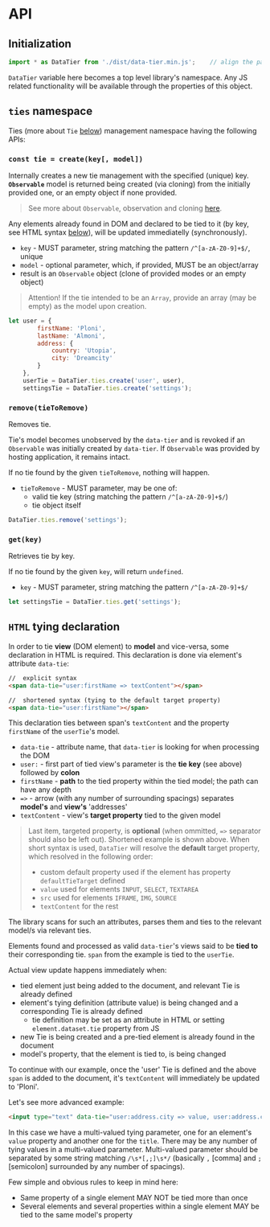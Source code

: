 # API

## Initialization
```javascript
import * as DataTier from './dist/data-tier.min.js';    // align the path with your folders structure
```
`DataTier` variable here becomes a top level library's namespace.
Any JS related functionality will be available through the properties of this object.

## `ties` namespace
Ties (more about `Tie` [below](#tie)) management namespace having the following APIs:
### `const tie = create(key[, model])`
Internally creates a new tie management with the specified (unique) key.
__`Observable`__ model is returned being created (via cloning) from the initially provided one, or an empty object if none provided.
> See more about `Observable`, observation and cloning [here](https://www.npmjs.com/package/object-observer).

Any elements already found in DOM and declared to be tied to it (by key, see HTML syntax [below](#html-tying-declaration)), will be updated immediatelly (synchronously).

* `key` - MUST parameter, string matching the pattern `/^[a-zA-Z0-9]+$/`, unique
* `model` - optional parameter, which, if provided, MUST be an object/array
* result is an `Observable` object (clone of provided modes or an empty object)
> Attention! If the tie intended to be an `Array`, provide an array (may be empty) as the model upon creation.

```javascript
let user = {
        firstName: 'Ploni',
        lastName: 'Almoni',
        address: {
            country: 'Utopia',
            city: 'Dreamcity'
        }
    },
    userTie = DataTier.ties.create('user', user),
    settingsTie = DataTier.ties.create('settings');
```
### `remove(tieToRemove)`
Removes tie.

Tie's model becomes unobserved by the `data-tier` and is revoked if an `Observable` was initially created by `data-tier`.
If `Observable` was provided by hosting application, it remains intact.

If no tie found by the given `tieToRemove`, nothing will happen.

* `tieToRemove` - MUST parameter, may be one of:
  * valid tie key (string matching the pattern `/^[a-zA-Z0-9]+$/`)
  * tie object itself 

```javascript
DataTier.ties.remove('settings');
```

### `get(key)`
Retrieves tie by key.

If no tie found by the given `key`, will return `undefined`.

* `key` - MUST parameter, string matching the pattern `/^[a-zA-Z0-9]+$/`

```javascript
let settingsTie = DataTier.ties.get('settings');
```

## `HTML` tying declaration
In order to tie **view** (DOM element) to **model** and vice-versa, some declaration in HTML is required.
This declaration is done via element's attribute `data-tie`:

```html
//  explicit syntax
<span data-tie="user:firstName => textContent"></span>

//  shortened syntax (tying to the default target property)
<span data-tie="user:firstName"></span>
```

This declaration ties between span's `textContent` and the property `firstName` of the `userTie`'s model.
* `data-tie` - attribute name, that `data-tier` is looking for when processing the DOM
* `user:` - first part of tied view's parameter is the **tie key** (see above) followed by **colon**
* `firstName` - **path** to the tied property within the tied model; the path can have any depth
* `=>` - arrow (with any number of surrounding spacings) separates **model's** and **view's** 'addresses'
* `textContent` - view's **target property** tied to the given model

>Last item, targeted property, is **optional** (when ommitted, `=>` separator should also be left out).
>Shortened example is shown above.
>When short syntax is used, `DataTier` will resolve the **default** target property, which resolved in the following order:
>* custom default property used if the element has property `defaultTieTarget` defined
>* `value` used for elements `INPUT`, `SELECT`, `TEXTAREA`
>* `src` used for elements `IFRAME`, `IMG`, `SOURCE`
>* `textContent` for the rest

The library scans for such an attributes, parses them and ties to the relevant model/s via relevant ties.

Elements found and processed as valid `data-tier`'s views said to be **tied to** their corresponding tie.
`span` from the example is tied to the `userTie`.

Actual view update happens immediately when:
* tied element just being added to the document, and relevant Tie is already defined
* element's tying definition (attribute value) is being changed and a corresponding Tie is already defined
  * tie definition may be set as an attribute in HTML or setting `element.dataset.tie` property from JS
* new Tie is being created and a pre-tied element is already found in the document
* model's property, that the element is tied to, is being changed

To continue with our example, once the 'user' Tie is defined and the above `span` is added to the document, it's `textContent` will immediately be updated to 'Ploni'.

Let's see more advanced example:

```html
<input type="text" data-tie="user:address.city => value, user:address.country => title">
```

In this case we have a multi-valued tying parameter, one for an element's `value` property and another one for the `title`.
There may be any number of tying values in a multi-valued parameter.
Multi-valued parameter should be separated by some string matching `/\s*[,;]\s*/` (basically `,` [comma] and `;` [semicolon] surrounded by any number of spacings).

Few simple and obvious rules to keep in mind here:

* Same property of a single element MAY NOT be tied more than once
* Several elements and several properties within a single element MAY be tied to the same model's property
